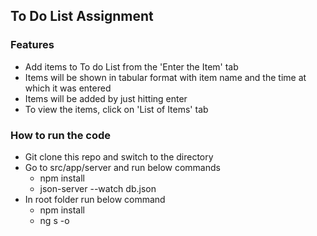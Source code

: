 ## To Do List Assignment

### Features
- Add items to To do List from the 'Enter the Item' tab
- Items will be shown in tabular format with item name and the time at which it was entered
- Items will be added by just hitting enter
- To view the items, click on 'List of Items' tab

### How to run the code
* Git clone this repo and switch to the directory
* Go to src/app/server and run below commands
    * npm install
    * json-server --watch db.json
* In root folder run below command
    * npm install
    * ng s -o

